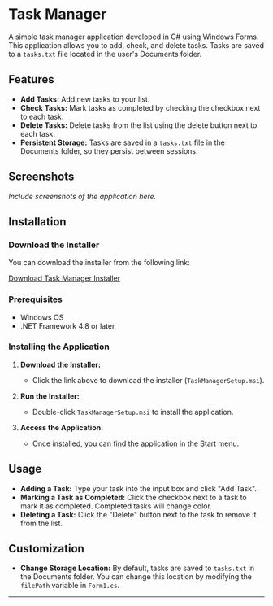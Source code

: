 
# Task Manager

A simple task manager application developed in C# using Windows Forms. This application allows you to add, check, and delete tasks. Tasks are saved to a `tasks.txt` file located in the user's Documents folder.

## Features

- **Add Tasks:** Add new tasks to your list.
- **Check Tasks:** Mark tasks as completed by checking the checkbox next to each task.
- **Delete Tasks:** Delete tasks from the list using the delete button next to each task.
- **Persistent Storage:** Tasks are saved in a `tasks.txt` file in the Documents folder, so they persist between sessions.

## Screenshots

*Include screenshots of the application here.*

## Installation

### Download the Installer

You can download the installer from the following link:

[Download Task Manager Installer](https://www.mediafire.com/file/x1lk8mgfozu2rm3/TaskManagerSetup.msi/file)

### Prerequisites

- Windows OS
- .NET Framework 4.8 or later

### Installing the Application

1. **Download the Installer:**
   - Click the link above to download the installer (`TaskManagerSetup.msi`).

2. **Run the Installer:**
   - Double-click `TaskManagerSetup.msi` to install the application.

3. **Access the Application:**
   - Once installed, you can find the application in the Start menu.

## Usage

- **Adding a Task:** Type your task into the input box and click "Add Task".
- **Marking a Task as Completed:** Click the checkbox next to a task to mark it as completed. Completed tasks will change color.
- **Deleting a Task:** Click the "Delete" button next to the task to remove it from the list.

## Customization

- **Change Storage Location:** By default, tasks are saved to `tasks.txt` in the Documents folder. You can change this location by modifying the `filePath` variable in `Form1.cs`.

---

